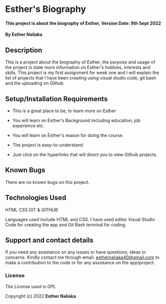 # Esther's Biography

 

#### This project is about the biography of Esther, Version Date: 9th Sept 2022

 

#### By **Esther Naliaka**

 

## Description

 

This is a project about the biography of Esther, the purpose and usage of the project is state more information on Esther's hobbies, interests and skills. This project is my first assignment for week one and I will explain the list of projects that I have been creating using visual studio code, git bash and the uploading on Github.

 

## Setup/Installation Requirements

 

- This is a great place to be, to learn more on Esther

- You will learn on Esther's Background including education, job experience etc.

- You will learn on Esther's reason for doing the course.

- The project is easy-to-understand

- Just click on the hyperlinks that will direct you to view Github projects.

 

## Known Bugs

 

There are no known bugs on this project.

 

## Technologies Used

 HTML
 CSS
 GIT & GITHUB


Languages used include HTML and CSS. I have used editor Visual Studio Code for creating the app and Git Bash terminal for coding.

 

## Support and contact details

 

If you need any assistance on any issues or have questions, ideas or concerns. Kindly contact me through email: esthernaliaka40@gmail.com to make a contribution to the code or for any assistance on the app/project.

 

### License

 

_The License used is GPL_

 

Copyright (c) 2022 **Esther Naliaka**

